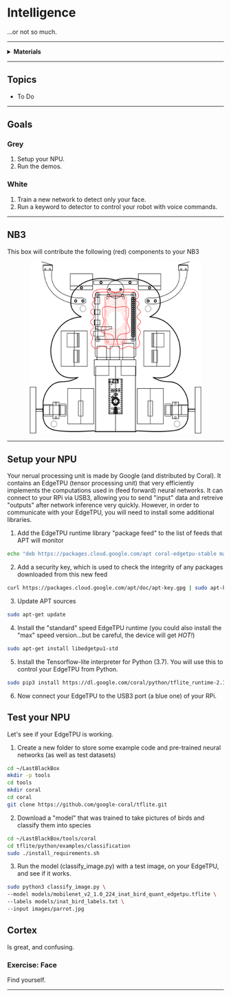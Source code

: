 # Intelligence

...or not so much.

----

<details><summary><b>Materials</b></summary><p>

Contents|Level|Description| # |Data|Link|
:-------|:---:|:----------|:-:|:--:|:--:|
NPU|10|Coral EdgeTPU USB Type-C|1|[-D-](_data/datasheets/Coral-USB-Accelerator-datasheet.pdf)|[-L-](https://coral.ai/products/accelerator/)
M3 screw (16)|10|16 mm long M3 screw with phillips socket|4|-|-
M3 nut (square)|10|square M3 nut 1.8 mm thick|4|-|[-L-](https://www.accu.co.uk/flat-square-nuts/21326-HFSN-M3-A2)

</p></details>

----

## Topics

- To Do

----

## Goals

### Grey

1. Setup your NPU.
2. Run the demos.

### White

1. Train a new network to detect only your face.
2. Run a keyword to detector to control your robot with voice commands.

----

## NB3

This box will contribute the following (red) components to your NB3

<p align="center">
<img src="_data/images/NB3_intelligence.png" alt="NB3 stage" width="400" height="400">
<p>

----

## Setup your NPU

Your nerual processing unit is made by Google (and distributed by Coral). It contains an EdgeTPU (tensor processing unit) that very efficiently implements the computations used in (feed forward) neural networks. It can connect to your RPi via USB3, allowing you to send "input" data and retreive "outputs" after network inference very quickly. However, in order to communicate with your EdgeTPU, you will need to install some additional libraries.

1. Add the EdgeTPU runtime library "package feed" to the list of feeds that APT will monitor

```bash
echo "deb https://packages.cloud.google.com/apt coral-edgetpu-stable main" | sudo tee /etc/apt/sources.list.d/coral-edgetpu.list
```

2. Add a security key, which is used to check the integrity of any packages downloaded from this new feed

```bash
curl https://packages.cloud.google.com/apt/doc/apt-key.gpg | sudo apt-key add -
```

3. Update APT sources

```bash
sudo apt-get update
```

4. Install the "standard" speed EdgeTPU runtime (you could also install the "max" speed version...but be careful, the device will get *HOT!*)

```bash
sudo apt-get install libedgetpu1-std
```

5. Install the Tensorflow-lite interpreter for Python (3.7). You will use this to control your EdgeTPU from Python.

```bash
sudo pip3 install https://dl.google.com/coral/python/tflite_runtime-2.1.0.post1-cp37-cp37m-linux_armv7l.whl
```

6. Now connect your EdgeTPU to the USB3 port (a blue one) of your RPi.

## Test your NPU

Let's see if your EdgeTPU is working.

1. Create a new folder to store some example code and pre-trained neural networks (as well as test datasets)

```bash
cd ~/LastBlackBox
mkdir -p tools
cd tools
mkdir coral
cd coral
git clone https://github.com/google-coral/tflite.git
```

2. Download a "model" that was trained to take pictures of birds and classify them into species

```bash
cd ~/LastBlackBox/tools/coral
cd tflite/python/examples/classification
sudo ./install_requirements.sh
```

3. Run the model (classify_image.py) with a test image, on your EdgeTPU, and see if it works.

```bash
sudo python3 classify_image.py \
--model models/mobilenet_v2_1.0_224_inat_bird_quant_edgetpu.tflite \
--labels models/inat_bird_labels.txt \
--input images/parrot.jpg
```


## Cortex

Is great, and confusing.

### Exercise: Face

Find yourself.

----
